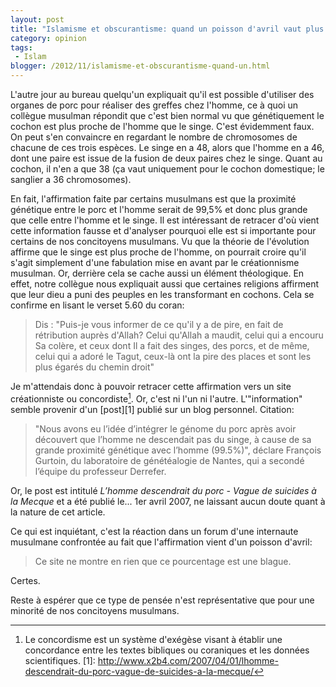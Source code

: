 ```yaml
---
layout: post
title: "Islamisme et obscurantisme: quand un poisson d'avril vaut plus que la science"
category: opinion
tags:
 - Islam
blogger: /2012/11/islamisme-et-obscurantisme-quand-un.html
---
```


L'autre jour au bureau quelqu'un expliquait qu'il est possible d'utiliser des organes de porc pour réaliser des greffes chez l'homme,
ce à quoi un collègue musulman répondit que c'est bien normal vu que génétiquement le cochon est plus proche de l'homme que le singe.
C'est évidemment faux. On peut s'en convaincre en regardant le nombre de chromosomes de chacune de ces trois espèces. Le singe en a
48, alors que l'homme en a 46, dont une paire est issue de la fusion de deux paires chez le singe. Quant au cochon, il n'en a que 38
(ça vaut uniquement pour le cochon domestique; le sanglier a 36 chromosomes).

En fait, l'affirmation faite par certains musulmans est que la proximité génétique entre le porc et l'homme serait de 99,5% et donc
plus grande que celle entre l'homme et le singe. Il est intéressant de retracer d'où vient cette information fausse et d'analyser
pourquoi elle est si importante pour certains de nos concitoyens musulmans. Vu que la théorie de l'évolution affirme que le singe est
plus proche de l'homme, on pourrait croire qu'il s'agit simplement d'une fabulation mise en avant par le créationnisme musulman. Or,
derrière cela se cache aussi un élément théologique. En effet, notre collègue nous expliquait aussi que certaines religions affirment
que leur dieu a puni des peuples en les transformant en cochons. Cela se confirme en lisant le verset 5.60 du coran:

> Dis : "Puis-je vous informer de ce qu'il y a de pire, en fait de rétribution auprès d'Allah? Celui qu'Allah a maudit, celui qui a
encouru Sa colère, et ceux dont Il a fait des singes, des porcs, et de même, celui qui a adoré le Tagut, ceux-là ont la pire des
places et sont les plus égarés du chemin droit"

Je m'attendais donc à pouvoir retracer cette affirmation vers un site créationniste ou concordiste[^1]. Or, c'est ni l'un ni l'autre.
L'"information" semble provenir d'un [post][1] publié sur un blog personnel. Citation:

> "Nous avons eu l’idée d’intégrer le génome du porc après avoir découvert que l’homme ne descendait pas du singe, à cause de sa
grande proximité génétique avec l’homme (99.5%)", déclare François Gurtoin, du laboratoire de génétéalogie de Nantes, qui a secondé
l’équipe du professeur Derrefer.

Or, le post est intitulé *L’homme descendrait du porc - Vague de suicides à la Mecque* et a été publié le... 1er avril 2007, ne
laissant aucun doute quant à la nature de cet article.

Ce qui est inquiétant, c'est la réaction dans un forum d'une internaute musulmane confrontée au fait que l'affirmation vient d'un
poisson d'avril:

> Ce site ne montre en rien que ce pourcentage est une blague.

Certes.

Reste à espérer que ce type de pensée n'est représentative que pour une minorité de nos concitoyens musulmans.

[^1]: Le concordisme est un système d'exégèse visant à établir une concordance entre les textes bibliques ou coraniques et les données scientifiques.
[1]: http://www.x2b4.com/2007/04/01/lhomme-descendrait-du-porc-vague-de-suicides-a-la-mecque/
